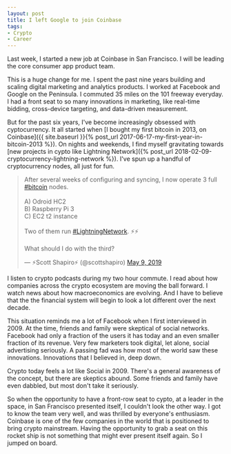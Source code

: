 ```yaml
---
layout: post
title: I left Google to join Coinbase
tags:
- Crypto
- Career
---
```


Last week, I started a new job at Coinbase in San Francisco. I will be leading the core consumer app product team. 

This is a huge change for me. I spent the past nine years building and scaling digital marketing and analytics products. I worked at Facebook and Google on the Peninsula. I commuted 35 miles on the 101 freeway everyday. I had a front seat to so many innovations in marketing, like real-time bidding, cross-device targeting, and data-driven measurement. 

But for the past six years, I've become increasingly obsessed with cyptocurrency. It all started when [I bought my first bitcoin in 2013, on Coinbase]({{ site.baseurl }}{% post_url 2017-06-17-my-first-year-in-bitcoin-2013 %}). On nights and weekends, I find myself gravitating towards [new projects in cypto like Lightning Network]({% post_url 2018-02-09-cryptocurrency-lightning-network %}). I've spun up a handful of cryptocurrency nodes, all just for fun. 

<blockquote class="twitter-tweet" data-lang="en"><p lang="en" dir="ltr">After several weeks of configuring and syncing, I now operate 3 full <a href="https://twitter.com/hashtag/bitcoin?src=hash&amp;ref_src=twsrc%5Etfw">#bitcoin</a> nodes. <br><br>A) Odroid HC2<br>B) Raspberry Pi 3<br>C) EC2 t2 instance<br><br>Two of them run <a href="https://twitter.com/hashtag/LightningNetwork?src=hash&amp;ref_src=twsrc%5Etfw">#LightningNetwork</a>. ⚡️⚡️<br><br>What should I do with the third?</p>&mdash; ⚡️Scott Shapiro⚡️ (@scottshapiro) <a href="https://twitter.com/scottshapiro/status/1126515565755977728?ref_src=twsrc%5Etfw">May 9, 2019</a></blockquote>
<script async src="https://platform.twitter.com/widgets.js" charset="utf-8"></script>

I listen to crypto podcasts during my two hour commute. I read about how companies across the crypto ecosystem are moving the ball forward. I watch news about how macroeconomics are evolving. And I have to believe that the the financial system will begin to look a lot different over the next decade. 

This situation reminds me a lot of Facebook when I first interviewed in 2009. At the time, friends and family were skeptical of social networks. Facebook had only a fraction of the users it has today and an even smaller fraction of its revenue. Very few marketers took digital, let alone, social advertising seriously. A passing fad was how most of the world saw these innovations. Innovations that I believed in, deep down. 

Crypto today feels a lot like Social in 2009. There's a general awareness of the concept, but there are skeptics abound. Some friends and family have even dabbled, but most don't take it seriously. 

So when the opportunity to have a front-row seat to cypto, at a leader in the space, in San Francisco presented itself, I couldn't look the other way. I got to know the team very well, and was thrilled by everyone's enthusiasm. Coinbase is one of the few companies in the world that is positioned to bring crypto mainstream. Having the opportunity to grab a seat on this rocket ship is not something that might ever present itself again. So I jumped on board. 
